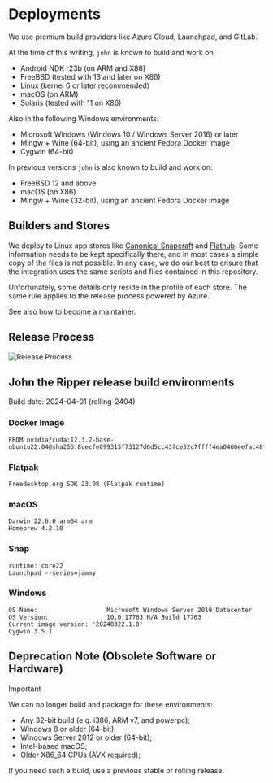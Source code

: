 # Deployments

We use premium build providers like Azure Cloud, Launchpad, and GitLab.

At the time of this writing, `john` is known to build and work on:

- Android NDK r23b (on ARM and X86)
- FreeBSD (tested with 13 and later on X86)
- Linux (kernel 6 or later recommended)
- macOS (on ARM)
- Solaris (tested with 11 on X86)

Also in the following Windows environments:

- Microsoft Windows (Windows 10 / Windows Server 2016) or later
- Mingw + Wine (64-bit), using an ancient Fedora Docker image
- Cygwin (64-bit)

In previous versions `john` is also known to build and work on:

- FreeBSD 12 and above
- macOS (on X86)
- Mingw + Wine (32-bit), using an ancient Fedora Docker image

## Builders and Stores

We deploy to Linux app stores like [Canonical Snapcraft](https://snapcraft.io/john-the-ripper)
and [Flathub](https://flathub.org/apps/com.openwall.John). Some information needs to be kept
specifically there, and in most cases a simple copy of the files is not possible. In any case,
we do our best to ensure that the integration uses the same scripts and files contained in this repository.

Unfortunately, some details only reside in the profile of each store. The same rule applies
to the release process powered by Azure.

See also [how to become a maintainer](../docs/become-maintainer.md).

## Release Process

![Release Process](https://mermaid.ink/img/pako:eNptkV1rwjAUhv_KIVcbqCCMXZTh0HZ-gGJZN3Zhe3GaxBpqkpImjs3635fWXczRXL0k73MewjkTqhknASkMVgd4i1IF_kx3MdISC6GKDIbDSbOqIVyBLp8bmN095WayQeXwCIlFY13V3oxGo_srPWsRmI13C24h0c5QDqHXtK250RLeq9oajjL77Y87IDzHRp8E46a-XB_Czr0Qdo259zcQ7fYY7HHIeF1aXUE38Yg2xjL7i6zRKXqokDXw0oMkCqvsn2LpcphSK7SqG5j3QJGmJTdtWkks-A0__XaGQ8RP2zhpYNlDfwjF9GfdxseHXNgbPBTGuLr74baHlUi3SRumr5uMDIjkRqJgfmvndkpK7IFLnpLAR4amTEmqLr6HzurkS1ESWOP4gLiKoeWRQL9sSbzlWPPLD54Jpsw?type=png)

## John the Ripper release build environments

Build date: 2024-04-01 (rolling-2404)

### Docker Image

```text
FROM nvidia/cuda:12.3.2-base-ubuntu22.04@sha256:8cecfe099315f73127d6d5cc43fce32c7ffff4ea0460eefac48f2b7d811ce857
```

### Flatpak

```text
Freedesktop.org SDK 23.08 (Flatpak runtime)
```

### macOS

```text
Darwin 22.6.0 arm64 arm
Homebrew 4.2.10
```

### Snap

```text
runtime: core22
Launchpad --series=jammy
```

### Windows

```text
OS Name:                   Microsoft Windows Server 2019 Datacenter
OS Version:                10.0.17763 N/A Build 17763
Current image version: '20240322.1.0'
Cygwin 3.5.1
```

## Deprecation Note (Obsolete Software or Hardware)

> [!IMPORTANT]
> We can no longer build and package for these environments:

- Any 32-bit build (e.g. i386, ARM v7, and powerpc);
- Windows 8 or older (64-bit);
- Windows Server 2012 or older (64-bit);
- Intel-based macOS;
- Older X86_64 CPUs (AVX required);

If you need such a build, use a previous stable or rolling release.
